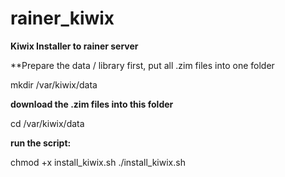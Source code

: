 # rainer_kiwix
**Kiwix Installer to rainer server**

**Prepare the data / library first, put all .zim files into one folder

mkdir /var/kiwix/data

**download the .zim files into this folder**

cd /var/kiwix/data

**run the script:**

chmod +x install_kiwix.sh
./install_kiwix.sh

